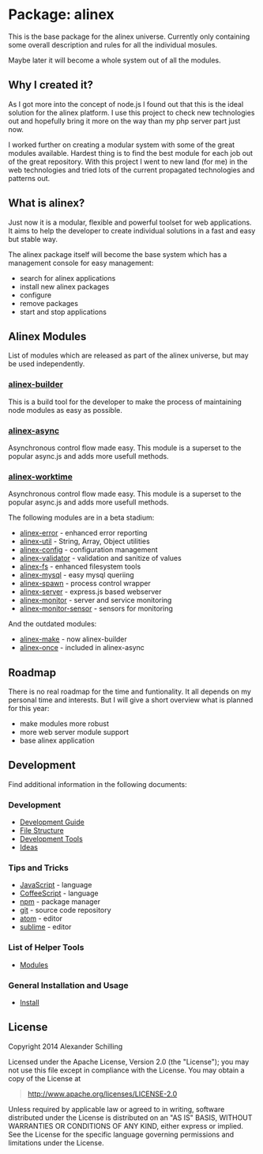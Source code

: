 Package: alinex
=================================================

This is the base package for the alinex universe. Currently only
containing some overall description and rules for all the individual mosules.

Maybe later it will become a whole system out of all the modules.


Why I created it?
-------------------------------------------------

As I got more into the concept of node.js I found out that this is the ideal
solution for the alinex platform. I use this project to check new technologies
out and hopefully bring it more on the way than my php server part just now.

I worked further on creating a modular system with some of the great modules
available. Hardest thing is to find the best module for each job out of the
great repository.
With this project I went to new land (for me) in the web technologies and tried
lots of the current propagated technologies and patterns out.


What is alinex?
-------------------------------------------------

Just now it is a modular, flexible and powerful toolset for web applications.
It aims to help the developer to create individual solutions in a fast and easy
but stable way.

The alinex package itself will become the base system which has a management
console for easy management:

- search for alinex applications
- install new alinex packages
- configure
- remove packages
- start and stop applications


Alinex Modules
-------------------------------------------------

List of modules which are released as part of the alinex universe, but may be
used independently.

### [alinex-builder](https://alinex.github.io/node-builder/)
This is a build tool for the developer to make the process of maintaining node
modules as easy as possible.

### [alinex-async](https://alinex.github.io/node-async/)
Asynchronous control flow made easy. This module is a superset to the popular
async.js and adds more usefull methods.

### [alinex-worktime](https://alinex.github.io/node-worktime/)
Asynchronous control flow made easy. This module is a superset to the popular
async.js and adds more usefull methods.



The following modules are in a beta stadium:

- [alinex-error](https://alinex.github.io/node-error/) - enhanced error reporting
- [alinex-util](https://alinex.github.io/node-util/) - String, Array, Object utilities
- [alinex-config](https://alinex.github.io/node-config/) - configuration management
- [alinex-validator](https://alinex.github.io/node-validator/) - validation and sanitize of values
- [alinex-fs](https://alinex.github.io/node-fs/) - enhanced filesystem tools
- [alinex-mysql](https://alinex.github.io/node-mysql/) - easy mysql queriing
- [alinex-spawn](https://alinex.github.io/node-spawn/) - process control wrapper
- [alinex-server](https://alinex.github.io/node-config/) -
  express.js based webserver
- [alinex-monitor](https://alinex.github.io/node-monitor/) -
  server and service monitoring
- [alinex-monitor-sensor](https://alinex.github.io/node-monitor-sensor/) -
  sensors for monitoring

And the outdated modules:

- [alinex-make](https://alinex.github.io/node-make/) - now alinex-builder
- [alinex-once](https://alinex.github.io/node-once/) - included in alinex-async


Roadmap
-------------------------------------------------

There is no real roadmap for the time and funtionality. It all depends on my
personal time and interests. But I will give a short overview what is planned
for this year:

- make modules more robust
- more web server module support
- base alinex application


Development
-------------------------------------------------

Find additional information in the following documents:

### Development

- [Development Guide](src/doc/developguide.md)
- [File Structure](src/doc/filestructure.md)
- [Development Tools](src/doc/developtools.md)
- [Ideas](src/doc/ideas.md)

### Tips and Tricks

- [JavaScript](src/doc/javascript.md) - language
- [CoffeeScript](src/doc/coffee.md) - language
- [npm](src/doc/npm.md) - package manager
- [git](src/doc/git.md) - source code repository
- [atom](src/doc/atom.md) - editor
- [sublime](src/doc/sublime.md) - editor

### List of Helper Tools

- [Modules](src/doc/modules.md)

### General Installation and Usage

- [Install](src/doc/install.md)


License
-------------------------------------------------

Copyright 2014 Alexander Schilling

Licensed under the Apache License, Version 2.0 (the "License");
you may not use this file except in compliance with the License.
You may obtain a copy of the License at

>  <http://www.apache.org/licenses/LICENSE-2.0>

Unless required by applicable law or agreed to in writing, software
distributed under the License is distributed on an "AS IS" BASIS,
WITHOUT WARRANTIES OR CONDITIONS OF ANY KIND, either express or implied.
See the License for the specific language governing permissions and
limitations under the License.
